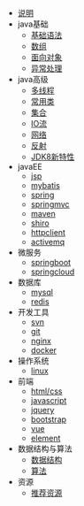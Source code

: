 * [说明]()
* java基础
  * [基础语法](docs/javaBase/grammar)
  * [数组](docs/javaBase/array)
  * [面向对象](docs/javaBase/object)
  * [异常处理]()
* java高级
  * [多线程]()
  * [常用类]()
  * [集合]()
  * [IO流]()
  * [网络]()
  * [反射]()
  * [JDK8新特性]()
* javaEE
  * [jsp]()
  * [mybatis]()
  * [spring]()
  * [springmvc]()
  * [maven]()
  * [shiro]()
  * [httpclient]()
  * [activemq]()
* 微服务
  * [springboot]()
  * [springcloud]()
* 数据库
  * [mysql]()
  * [redis]()
* 开发工具
  * [svn]()
  * [git]()
  * [nginx]()
  * [docker]()
* 操作系统
  * [linux]()
* 前端
  * [html/css]()
  * [javascript]()
  * [jquery]()
  * [bootstrap]()
  * [vue]()
  * [element]()
* 数据结构与算法
  * [数据结构]()
  * [算法]()
* 资源
  * [推荐资源]()
